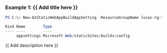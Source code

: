 ### Example 1: {{ Add title here }}
```powershell
PS C:\> New-AzStaticWebAppBuildAppSetting -ResourceGroupName lucas-rg-test -Name staticweb-pwsh01 -EnvironmentName 'default'  -Property @{'buildsetting1' = 'someval'; 'buildsetting2' = 'someval2' }

Kind Name        Type
---- ----        ----
     appsettings Microsoft.Web/staticSites/builds/config
```

{{ Add description here }}


